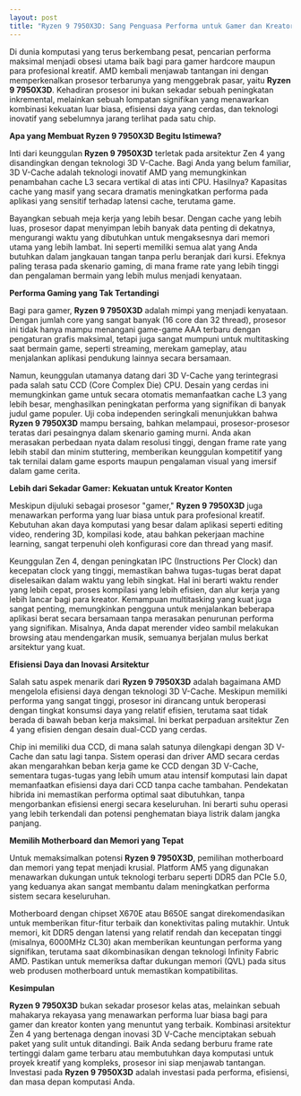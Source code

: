 ```yaml
---
layout: post
title: "Ryzen 9 7950X3D: Sang Penguasa Performa untuk Gamer dan Kreator"
---
```


Di dunia komputasi yang terus berkembang pesat, pencarian performa maksimal menjadi obsesi utama baik bagi para gamer hardcore maupun para profesional kreatif. AMD kembali menjawab tantangan ini dengan memperkenalkan prosesor terbarunya yang menggebrak pasar, yaitu **Ryzen 9 7950X3D**. Kehadiran prosesor ini bukan sekadar sebuah peningkatan inkremental, melainkan sebuah lompatan signifikan yang menawarkan kombinasi kekuatan luar biasa, efisiensi daya yang cerdas, dan teknologi inovatif yang sebelumnya jarang terlihat pada satu chip.

**Apa yang Membuat Ryzen 9 7950X3D Begitu Istimewa?**

Inti dari keunggulan **Ryzen 9 7950X3D** terletak pada arsitektur Zen 4 yang disandingkan dengan teknologi 3D V-Cache. Bagi Anda yang belum familiar, 3D V-Cache adalah teknologi inovatif AMD yang memungkinkan penambahan cache L3 secara vertikal di atas inti CPU. Hasilnya? Kapasitas cache yang masif yang secara dramatis meningkatkan performa pada aplikasi yang sensitif terhadap latensi cache, terutama game.

Bayangkan sebuah meja kerja yang lebih besar. Dengan cache yang lebih luas, prosesor dapat menyimpan lebih banyak data penting di dekatnya, mengurangi waktu yang dibutuhkan untuk mengaksesnya dari memori utama yang lebih lambat. Ini seperti memiliki semua alat yang Anda butuhkan dalam jangkauan tangan tanpa perlu beranjak dari kursi. Efeknya paling terasa pada skenario gaming, di mana frame rate yang lebih tinggi dan pengalaman bermain yang lebih mulus menjadi kenyataan.

**Performa Gaming yang Tak Tertandingi**

Bagi para gamer, **Ryzen 9 7950X3D** adalah mimpi yang menjadi kenyataan. Dengan jumlah core yang sangat banyak (16 core dan 32 thread), prosesor ini tidak hanya mampu menangani game-game AAA terbaru dengan pengaturan grafis maksimal, tetapi juga sangat mumpuni untuk multitasking saat bermain game, seperti streaming, merekam gameplay, atau menjalankan aplikasi pendukung lainnya secara bersamaan.

Namun, keunggulan utamanya datang dari 3D V-Cache yang terintegrasi pada salah satu CCD (Core Complex Die) CPU. Desain yang cerdas ini memungkinkan game untuk secara otomatis memanfaatkan cache L3 yang lebih besar, menghasilkan peningkatan performa yang signifikan di banyak judul game populer. Uji coba independen seringkali menunjukkan bahwa **Ryzen 9 7950X3D** mampu bersaing, bahkan melampaui, prosesor-prosesor teratas dari pesaingnya dalam skenario gaming murni. Anda akan merasakan perbedaan nyata dalam resolusi tinggi, dengan frame rate yang lebih stabil dan minim stuttering, memberikan keunggulan kompetitif yang tak ternilai dalam game esports maupun pengalaman visual yang imersif dalam game cerita.

**Lebih dari Sekadar Gamer: Kekuatan untuk Kreator Konten**

Meskipun dijuluki sebagai prosesor "gamer," **Ryzen 9 7950X3D** juga menawarkan performa yang luar biasa untuk para profesional kreatif. Kebutuhan akan daya komputasi yang besar dalam aplikasi seperti editing video, rendering 3D, kompilasi kode, atau bahkan pekerjaan machine learning, sangat terpenuhi oleh konfigurasi core dan thread yang masif.

Keunggulan Zen 4, dengan peningkatan IPC (Instructions Per Clock) dan kecepatan clock yang tinggi, memastikan bahwa tugas-tugas berat dapat diselesaikan dalam waktu yang lebih singkat. Hal ini berarti waktu render yang lebih cepat, proses kompilasi yang lebih efisien, dan alur kerja yang lebih lancar bagi para kreator. Kemampuan multitasking yang kuat juga sangat penting, memungkinkan pengguna untuk menjalankan beberapa aplikasi berat secara bersamaan tanpa merasakan penurunan performa yang signifikan. Misalnya, Anda dapat merender video sambil melakukan browsing atau mendengarkan musik, semuanya berjalan mulus berkat arsitektur yang kuat.

**Efisiensi Daya dan Inovasi Arsitektur**

Salah satu aspek menarik dari **Ryzen 9 7950X3D** adalah bagaimana AMD mengelola efisiensi daya dengan teknologi 3D V-Cache. Meskipun memiliki performa yang sangat tinggi, prosesor ini dirancang untuk beroperasi dengan tingkat konsumsi daya yang relatif efisien, terutama saat tidak berada di bawah beban kerja maksimal. Ini berkat perpaduan arsitektur Zen 4 yang efisien dengan desain dual-CCD yang cerdas.

Chip ini memiliki dua CCD, di mana salah satunya dilengkapi dengan 3D V-Cache dan satu lagi tanpa. Sistem operasi dan driver AMD secara cerdas akan mengarahkan beban kerja game ke CCD dengan 3D V-Cache, sementara tugas-tugas yang lebih umum atau intensif komputasi lain dapat memanfaatkan efisiensi daya dari CCD tanpa cache tambahan. Pendekatan hibrida ini memastikan performa optimal saat dibutuhkan, tanpa mengorbankan efisiensi energi secara keseluruhan. Ini berarti suhu operasi yang lebih terkendali dan potensi penghematan biaya listrik dalam jangka panjang.

**Memilih Motherboard dan Memori yang Tepat**

Untuk memaksimalkan potensi **Ryzen 9 7950X3D**, pemilihan motherboard dan memori yang tepat menjadi krusial. Platform AM5 yang digunakan menawarkan dukungan untuk teknologi terbaru seperti DDR5 dan PCIe 5.0, yang keduanya akan sangat membantu dalam meningkatkan performa sistem secara keseluruhan.

Motherboard dengan chipset X670E atau B650E sangat direkomendasikan untuk memberikan fitur-fitur terbaik dan konektivitas paling mutakhir. Untuk memori, kit DDR5 dengan latensi yang relatif rendah dan kecepatan tinggi (misalnya, 6000MHz CL30) akan memberikan keuntungan performa yang signifikan, terutama saat dikombinasikan dengan teknologi Infinity Fabric AMD. Pastikan untuk memeriksa daftar dukungan memori (QVL) pada situs web produsen motherboard untuk memastikan kompatibilitas.

**Kesimpulan**

**Ryzen 9 7950X3D** bukan sekadar prosesor kelas atas, melainkan sebuah mahakarya rekayasa yang menawarkan performa luar biasa bagi para gamer dan kreator konten yang menuntut yang terbaik. Kombinasi arsitektur Zen 4 yang bertenaga dengan inovasi 3D V-Cache menciptakan sebuah paket yang sulit untuk ditandingi. Baik Anda sedang berburu frame rate tertinggi dalam game terbaru atau membutuhkan daya komputasi untuk proyek kreatif yang kompleks, prosesor ini siap menjawab tantangan. Investasi pada **Ryzen 9 7950X3D** adalah investasi pada performa, efisiensi, dan masa depan komputasi Anda.
